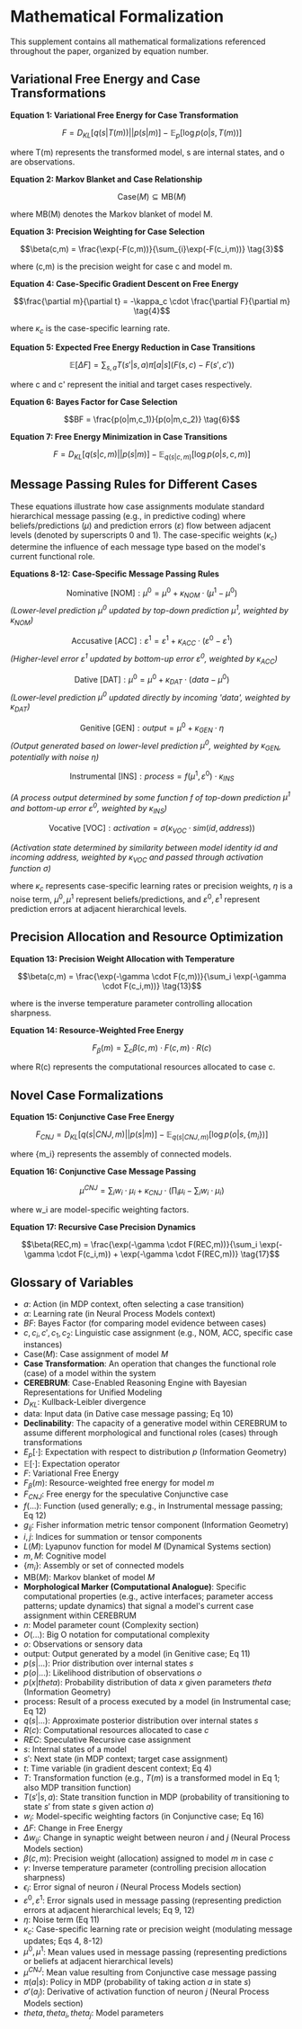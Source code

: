 # Mathematical Formalization

This supplement contains all mathematical formalizations referenced throughout the paper, organized by equation number.

## Variational Free Energy and Case Transformations

**Equation 1: Variational Free Energy for Case Transformation**

$$
F = D_{KL}[q(s|T(m))||p(s|m)] - \mathbb{E}_{p}[\log p(o|s,T(m))]  \tag{1}
$$

where T(m) represents the transformed model, s are internal states, and o are observations.

**Equation 2: Markov Blanket and Case Relationship**

$$\text{Case}(M) \subseteq \text{MB}(M)  \tag{2}$$

where MB(M) denotes the Markov blanket of model M.

**Equation 3: Precision Weighting for Case Selection**

$$\beta(c,m) = \frac{\exp(-F(c,m))}{\sum_{i}\exp(-F(c_i,m))}  \tag{3}$$

where (c,m) is the precision weight for case c and model m.

**Equation 4: Case-Specific Gradient Descent on Free Energy**

$$\frac{\partial m}{\partial t} = -\kappa_c \cdot \frac{\partial F}{\partial m}  \tag{4}$$

where $\kappa_c$ is the case-specific learning rate.

**Equation 5: Expected Free Energy Reduction in Case Transitions**

$$
\mathbb{E}[\Delta F] = \sum_{s,a}T(s'|s,a)\pi[a|s](F(s,c)-F(s',c'))  \tag{5}
$$

where c and c' represent the initial and target cases respectively.

**Equation 6: Bayes Factor for Case Selection**

$$BF = \frac{p(o|m,c_1)}{p(o|m,c_2)}  \tag{6}$$

**Equation 7: Free Energy Minimization in Case Transitions**

$$
F = D_{KL}[q(s|c,m) || p(s|m)] - \mathbb{E}_{q(s|c,m)}[\log p(o|s,c,m)]  \tag{7}
$$

## Message Passing Rules for Different Cases

These equations illustrate how case assignments modulate standard hierarchical message passing (e.g., in predictive coding) where beliefs/predictions ($\mu$) and prediction errors ($\varepsilon$) flow between adjacent levels (denoted by superscripts 0 and 1). The case-specific weights ($\kappa_c$) determine the influence of each message type based on the model's current functional role.

**Equations 8-12: Case-Specific Message Passing Rules**

$$\text{Nominative [NOM]}: \mu^0 = \mu^0 + \kappa_{NOM} \cdot (\mu^1 - \mu^0)  \tag{8}$$
*(Lower-level prediction $\mu^0$ updated by top-down prediction $\mu^1$, weighted by $\kappa_{NOM}$)*

$$\text{Accusative [ACC]}: \varepsilon^1 = \varepsilon^1 + \kappa_{ACC} \cdot (\varepsilon^0 - \varepsilon^1)  \tag{9}$$
*(Higher-level error $\varepsilon^1$ updated by bottom-up error $\varepsilon^0$, weighted by $\kappa_{ACC}$)*

$$\text{Dative [DAT]}: \mu^0 = \mu^0 + \kappa_{DAT} \cdot (data - \mu^0)  \tag{10}$$
*(Lower-level prediction $\mu^0$ updated directly by incoming 'data', weighted by $\kappa_{DAT}$)*

$$\text{Genitive [GEN]}: output = \mu^0 + \kappa_{GEN} \cdot \eta  \tag{11}$$
*(Output generated based on lower-level prediction $\mu^0$, weighted by $\kappa_{GEN}$, potentially with noise $\eta$)*

$$\text{Instrumental [INS]}: process = f(\mu^1, \varepsilon^0) \cdot \kappa_{INS} \tag{12}$$

*(A process output determined by some function $f$ of top-down prediction $\mu^1$ and bottom-up error $\varepsilon^0$, weighted by $\kappa_{INS}$)*

$$\text{Vocative [VOC]}: activation = \sigma(\kappa_{VOC} \cdot sim(id, address)) \tag{12a}$$

*(Activation state determined by similarity between model identity $id$ and incoming address, weighted by $\kappa_{VOC}$ and passed through activation function $\sigma$)*

where $\kappa_c$ represents case-specific learning rates or precision weights, $\eta$ is a noise term, $\mu^0, \mu^1$ represent beliefs/predictions, and $\varepsilon^0, \varepsilon^1$ represent prediction errors at adjacent hierarchical levels.

## Precision Allocation and Resource Optimization

**Equation 13: Precision Weight Allocation with Temperature**

$$\beta(c,m) = \frac{\exp(-\gamma \cdot F(c,m))}{\sum_i \exp(-\gamma \cdot F(c_i,m))}  \tag{13}$$

where  is the inverse temperature parameter controlling allocation sharpness.

**Equation 14: Resource-Weighted Free Energy**

$$F_{\beta}(m) = \sum_c \beta(c,m) \cdot F(c,m) \cdot R(c)  \tag{14}$$

where R(c) represents the computational resources allocated to case c.

## Novel Case Formalizations

**Equation 15: Conjunctive Case Free Energy**

$$
F_{CNJ} = D_{KL}[q(s|CNJ,m) || p(s|m)] - \mathbb{E}_{q(s|CNJ,m)}[\log p(o|s,\{m_i\})]  \tag{15}
$$

where {m_i} represents the assembly of connected models.

**Equation 16: Conjunctive Case Message Passing**

$$\mu^{CNJ} = \sum_i w_i \cdot \mu_i + \kappa_{CNJ} \cdot (\prod_i \mu_i - \sum_i w_i \cdot \mu_i)  \tag{16}$$

where w_i are model-specific weighting factors.

**Equation 17: Recursive Case Precision Dynamics**

$$\beta(REC,m) = \frac{\exp(-\gamma \cdot F(REC,m))}{\sum_i \exp(-\gamma \cdot F(c_i,m)) + \exp(-\gamma \cdot F(REC,m))}  \tag{17}$$

## Glossary of Variables

- $a$: Action (in MDP context, often selecting a case transition)
- $\alpha$: Learning rate (in Neural Process Models context)
- $BF$: Bayes Factor (for comparing model evidence between cases)
- $c, c_i, c', c_1, c_2$: Linguistic case assignment (e.g., NOM, ACC, specific case instances)
- $\text{Case}(M)$: Case assignment of model $M$
- **Case Transformation**: An operation that changes the functional role (case) of a model within the system
- **CEREBRUM**: Case-Enabled Reasoning Engine with Bayesian Representations for Unified Modeling
- $D_{KL}$: Kullback-Leibler divergence
- $\text{data}$: Input data (in Dative case message passing; Eq 10)
- **Declinability**: The capacity of a generative model within CEREBRUM to assume different morphological and functional roles (cases) through transformations
- $E_p[\cdot]$: Expectation with respect to distribution $p$ (Information Geometry)
- $\mathbb{E}[\cdot]$: Expectation operator
- $F$: Variational Free Energy
- $F_{\beta}(m)$: Resource-weighted free energy for model $m$
- $F_{CNJ}$: Free energy for the speculative Conjunctive case
- $f(...)$: Function (used generally; e.g., in Instrumental message passing; Eq 12)
- $g_{ij}$: Fisher information metric tensor component (Information Geometry)
- $i, j$: Indices for summation or tensor components
- $L(M)$: Lyapunov function for model $M$ (Dynamical Systems section)
- $m, M$: Cognitive model
- $\{m_i\}$: Assembly or set of connected models
- $\text{MB}(M)$: Markov blanket of model $M$
- **Morphological Marker (Computational Analogue)**: Specific computational properties (e.g., active interfaces; parameter access patterns; update dynamics) that signal a model's current case assignment within CEREBRUM
- $n$: Model parameter count (Complexity section)
- $O(...)$: Big O notation for computational complexity
- $o$: Observations or sensory data
- $\text{output}$: Output generated by a model (in Genitive case; Eq 11)
- $p(s|...)$: Prior distribution over internal states $s$
- $p(o|...)$: Likelihood distribution of observations $o$
- $p(x|theta)$: Probability distribution of data $x$ given parameters $theta$ (Information Geometry)
- $\text{process}$: Result of a process executed by a model (in Instrumental case; Eq 12)
- $q(s|...)$: Approximate posterior distribution over internal states $s$
- $R(c)$: Computational resources allocated to case $c$
- $REC$: Speculative Recursive case assignment
- $s$: Internal states of a model
- $s'$: Next state (in MDP context; target case assignment)
- $t$: Time variable (in gradient descent context; Eq 4)
- $T$: Transformation function (e.g., $T(m)$ is a transformed model in Eq 1; also MDP transition function)
- $T(s'|s,a)$: State transition function in MDP (probability of transitioning to state $s'$ from state $s$ given action $a$)
- $w_i$: Model-specific weighting factors (in Conjunctive case; Eq 16)
- $\Delta F$: Change in Free Energy
- $\Delta w_{ij}$: Change in synaptic weight between neuron $i$ and $j$ (Neural Process Models section)
- $\beta(c,m)$: Precision weight (allocation) assigned to model $m$ in case $c$
- $\gamma$: Inverse temperature parameter (controlling precision allocation sharpness)
- $\epsilon_i$: Error signal of neuron $i$ (Neural Process Models section)
- $\varepsilon^0, \varepsilon^1$: Error signals used in message passing (representing prediction errors at adjacent hierarchical levels; Eq 9, 12)
- $\eta$: Noise term (Eq 11)
- $\kappa_c$: Case-specific learning rate or precision weight (modulating message updates; Eqs 4, 8-12)
- $\mu^0, \mu^1$: Mean values used in message passing (representing predictions or beliefs at adjacent hierarchical levels)
- $\mu^{CNJ}$: Mean value resulting from Conjunctive case message passing
- $\pi(a|s)$: Policy in MDP (probability of taking action $a$ in state $s$)
- $\sigma'(a_j)$: Derivative of activation function of neuron $j$ (Neural Process Models section)
- $theta, theta_i, theta_j$: Model parameters 